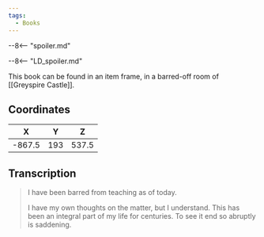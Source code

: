 ```yaml
---
tags:
  - Books
---
```


--8<-- "spoiler.md"

--8<-- "LD_spoiler.md"

This book can be found in an item frame, in a barred-off room of [[Greyspire Castle]].

## Coordinates
| **X**  | **Y** | **Z** |
| :----: | :---: | :---: |
| -867.5 |  193  | 537.5 |

## Transcription
> I have been barred from teaching as of today.
>
> I have my own thoughts on the matter, but I understand. This has been an integral part of my life for centuries. To see it end so abruptly is saddening.
